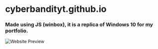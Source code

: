 # cyberbandityt.github.io
### Made using JS (winbox), it is a replica of Windows 10 for my portfolio.

![Website Preview](https://raw.githubusercontent.com/cyberbandityt/cyberbandityt.github.io/main/gitimg/test.PNG)
